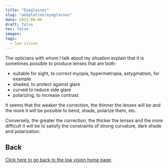 ```yaml
---
title: "Eyeglasses"
slug: "adaptation/eyeglasses"
date: 2023-08-06
draft: false
toc: false
images:
tags:
  - low vision
---
```

The opticians with whom I talk about my situation explain that it is sometimes possible to produce lenses that are both:
* suitable for sight, to correct myopia, hypermetropia, astygmatism, for example
* shaded, to protect against glare
* curved to reduce side glare
* polarizing, to increase contrast

It seems that the weaker the correction, the thinner the lenses will be and the more it will be possible to bend, shade, polarize them, etc.

Conversely, the greater the correction, the thicker the lenses and the more difficult it will be to satisfy the constraints of strong curvature, dark shade and polarization.

## Back
[Click here to go back to the low vision home page](..).
